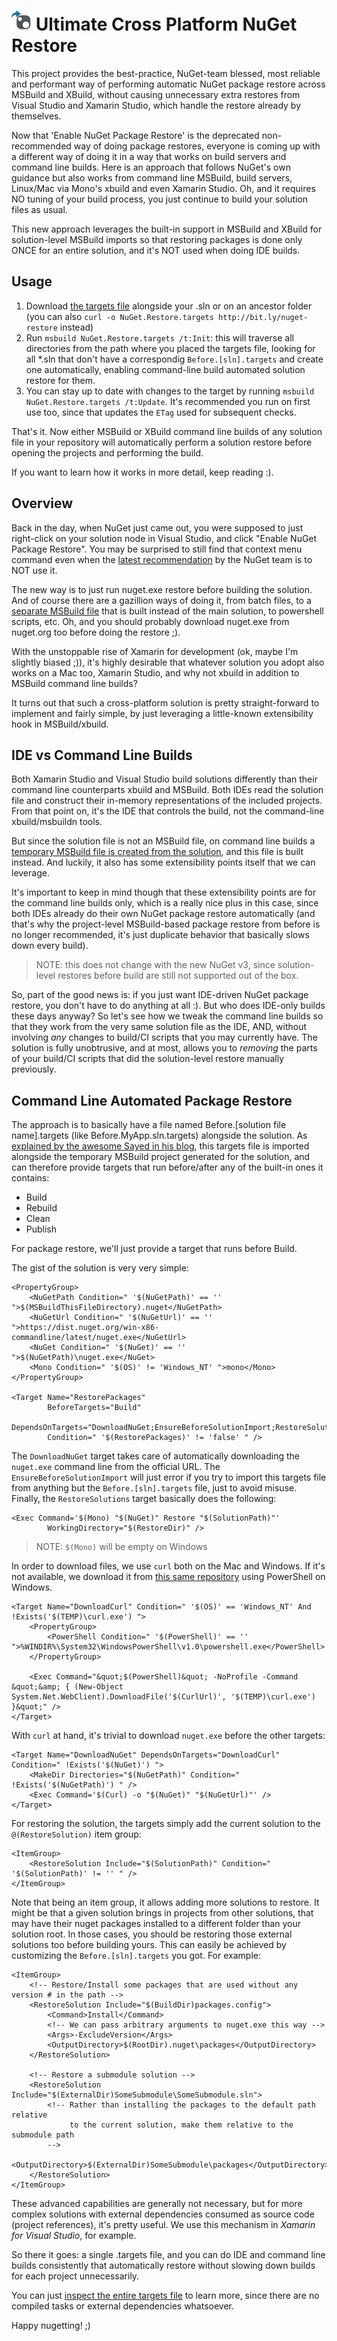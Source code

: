![Icon](https://raw.githubusercontent.com/kzu/NuGet.Restore/master/img/icon.png) Ultimate Cross Platform NuGet Restore
============

This project provides the best-practice, NuGet-team blessed, most reliable and performant way 
of performing automatic NuGet package restore across MSBuild and XBuild, without causing unnecessary 
extra restores from Visual Studio and Xamarin Studio, which handle the restore already by themselves.

Now that 'Enable NuGet Package Restore' is the deprecated non-recommended way of doing package 
restores, everyone is coming up with a different way of doing it in a way that works on build 
servers and command line builds. Here is an approach that follows NuGet's own guidance but also 
works from command line MSBuild, build servers, Linux/Mac via Mono's xbuild and even Xamarin 
Studio. Oh, and it requires NO tuning of your build process, you just continue to build your 
solution files as usual.
 
This new approach leverages the built-in support in MSBuild and XBuild for solution-level 
MSBuild imports so that restoring packages is done only ONCE for an entire solution, and it's 
NOT used when doing IDE builds.

## Usage

1. Download [the targets file](https://raw.githubusercontent.com/kzu/NuGet.Restore/master/NuGet.Restore.targets "Targets file for automated restore") 
   alongside your .sln or on an ancestor folder (you can also `curl -o NuGet.Restore.targets http://bit.ly/nuget-restore` instead)
2. Run `msbuild NuGet.Restore.targets /t:Init`: this will traverse all 
   directories from the path where you placed the targets file, looking 
   for all *.sln that don't have a correspondig `Before.[sln].targets`
   and create one automatically, enabling command-line build automated 
   solution restore for them.
3. You can stay up to date with changes to the target by running 
   `msbuild NuGet.Restore.targets /t:Update`. It's recommended you run 
   on first use too, since that updates the `ETag` used for subsequent 
   checks.

That's it. Now either MSBuild or XBuild command line builds of any 
solution file in your repository will automatically perform a solution 
restore before opening the projects and performing the build.

If you want to learn how it works in more detail, keep reading :).

## Overview

Back in the day, when NuGet just came out, you were supposed to just right-click on your 
solution node in Visual Studio, and click "Enable NuGet Package Restore". You may be surprised 
to still find that context menu command even when the 
[latest recommendation](http://docs.nuget.org/docs/reference/package-restore "Package Restore Documentation") 
by the NuGet team is to NOT use it. 

The new way is to just run nuget.exe restore before building the solution. And of course 
there are a gazillion ways of doing it, from batch files, to a 
[separate MSBuild file](http://chris.eldredge.io/blog/2014/01/29/the-newer-new-nuget-package-restore/) 
that is built instead of the main solution, to powershell scripts, etc. Oh, and you should 
probably download nuget.exe from nuget.org too before doing the restore ;).

With the unstoppable rise of Xamarin for development (ok, maybe I'm slightly biased ;)), 
it's highly desirable that whatever solution you adopt also works on a Mac too, Xamarin Studio, 
and why not xbuild in addition to MSBuild command line builds?

It turns out that such a cross-platform solution is pretty straight-forward to implement 
and fairly simple, by just leveraging a little-known extensibility hook in MSBuild/xbuild. 


## IDE vs Command Line Builds

Both Xamarin Studio and Visual Studio build solutions differently than their command line 
counterparts xbuild and MSBuild. Both IDEs read the solution file and construct their 
in-memory representations of the included projects. From that point on, it's the IDE that 
controls the build, not the command-line xbuild/msbuildn tools. 

But since the solution file is not an MSBuild file, on command line builds a 
[temporary MSBuild file is created from the solution](http://sedodream.com/2010/10/22/MSBuildExtendingTheSolutionBuild.aspx), 
and this file is built instead. And luckily, it also has some extensibility points itself 
that we can leverage.

It's important to keep in mind though that these extensibility points are for the command 
line builds only, which is a really nice plus in this case, since both IDEs already do 
their own NuGet package restore automatically (and that's why the project-level MSBuild-based 
package restore from before is no longer recommended, it's just duplicate behavior that 
basically slows down every build).

> NOTE: this does not change with the new NuGet v3, since solution-level restores before 
> build are still not supported out of the box.

So, part of the good news is: if you just want IDE-driven NuGet package restore, you 
don't have to do anything at all :). But who does IDE-only builds these days anyway? 
So let's see how we tweak the command line builds so that they work from the very same 
solution file as the IDE, AND, without involving *any* changes to build/CI scripts that 
you may currently have. The solution is fully unobtrusive, and at most, allows you to
*removing* the parts of your build/CI scripts that did the solution-level restore 
manually previously.

##  Command Line Automated Package Restore

The approach is to basically have a file named Before.[solution file name].targets 
(like Before.MyApp.sln.targets) alongside the solution. As 
[explained by the awesome Sayed in his blog](http://sedodream.com/2010/10/22/MSBuildExtendingTheSolutionBuild.aspx "Extending the solution build"), 
this targets file is imported alongside the temporary MSBuild project generated for 
the solution, and can therefore provide targets that run before/after any of the 
built-in ones it contains:

- Build
- Rebuild
- Clean
- Publish

For package restore, we'll just provide a target that runs before Build.

The gist of the solution is very very simple:


	<PropertyGroup>
		<NuGetPath Condition=" '$(NuGetPath)' == '' ">$(MSBuildThisFileDirectory).nuget</NuGetPath>
		<NuGetUrl Condition=" '$(NuGetUrl)' == '' ">https://dist.nuget.org/win-x86-commandline/latest/nuget.exe</NuGetUrl>
		<NuGet Condition=" '$(NuGet)' == '' ">$(NuGetPath)\nuget.exe</NuGet>
		<Mono Condition=" '$(OS)' != 'Windows_NT' ">mono</Mono>
	</PropertyGroup>

	<Target Name="RestorePackages" 
			BeforeTargets="Build" 
			DependsOnTargets="DownloadNuGet;EnsureBeforeSolutionImport;RestoreSolutions"
			Condition=" '$(RestorePackages)' != 'false' " />

The `DownloadNuGet` target takes care of automatically downloading the `nuget.exe` command line
from the official URL. 
The `EnsureBeforeSolutionImport` will just error if you try to import this targets file from 
anything but the `Before.[sln].targets` file, just to avoid misuse.
Finally, the `RestoreSolutions` target basically does the following:

	<Exec Command='$(Mono) "$(NuGet)" Restore "$(SolutionPath)"'
			WorkingDirectory="$(RestoreDir)" />


> NOTE: `$(Mono)` will be empty on Windows

In order to download files, we use `curl` both on the Mac and Windows. If it's not available, 
we download it from [this same repository](https://github.com/kzu/NuGet.Restore/master/curl.exe) 
using PowerShell on Windows. 

	<Target Name="DownloadCurl" Condition=" '$(OS)' == 'Windows_NT' And !Exists('$(TEMP)\curl.exe') ">
		<PropertyGroup>
			<PowerShell Condition=" '$(PowerShell)' == '' ">%WINDIR%\System32\WindowsPowerShell\v1.0\powershell.exe</PowerShell>
		</PropertyGroup>

		<Exec Command="&quot;$(PowerShell)&quot; -NoProfile -Command &quot;&amp; { (New-Object System.Net.WebClient).DownloadFile('$(CurlUrl)', '$(TEMP)\curl.exe') }&quot;" />
	</Target>

With `curl` at hand, it's trivial to download `nuget.exe` before the other targets:

	<Target Name="DownloadNuGet" DependsOnTargets="DownloadCurl" Condition=" !Exists('$(NuGet)') ">
		<MakeDir Directories="$(NuGetPath)" Condition=" !Exists('$(NuGetPath)') " />
		<Exec Command='$(Curl) -o "$(NuGet)" "$(NuGetUrl)"' />
	</Target>

For restoring the solution, the targets simply add the current solution to the `@(RestoreSolution)`
item group:

	<ItemGroup>
		<RestoreSolution Include="$(SolutionPath)" Condition=" '$(SolutionPath)' != '' " />
	</ItemGroup>

Note that being an item group, it allows adding more solutions to restore. It might be that a 
given solution brings in projects from other solutions, that may have their nuget packages 
installed to a different folder than your solution root. In those cases, you should be restoring 
those external solutions too before building yours. This can easily be achieved by customizing the 
`Before.[sln].targets` you got. For example:

	<ItemGroup>
		<!-- Restore/Install some packages that are used without any version # in the path -->
		<RestoreSolution Include="$(BuildDir)packages.config">
			<Command>Install</Command>
			<!-- We can pass arbitrary arguments to nuget.exe this way -->
			<Args>-ExcludeVersion</Args>
			<OutputDirectory>$(RootDir).nuget\packages</OutputDirectory>
		</RestoreSolution>

		<!-- Restore a submodule solution -->
		<RestoreSolution Include="$(ExternalDir)SomeSubmodule\SomeSubmodule.sln">
			<!-- Rather than installing the packages to the default path relative 
				 to the current solution, make them relative to the submodule path
			-->
			<OutputDirectory>$(ExternalDir)SomeSubmodule\packages</OutputDirectory>
		</RestoreSolution>
	</ItemGroup>

These advanced capabilities are generally not necessary, but for more complex solutions 
with external dependencies consumed as source code (project references), it's pretty 
useful. We use this mechanism in *Xamarin for Visual Studio*, for example.



So there it goes: a single .targets file, and you can do IDE and command line builds 
consistently that automatically restore without slowing down builds for each project 
unnecessarily.

You can just [inspect the entire targets file](https://github.com/kzu/master/NuGet.Restore.targets "Targets file for automated restore") 
to learn more, since there are no compiled tasks or external dependencies whatsoever.



Happy nugetting! ;)
